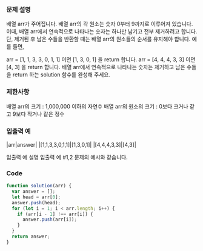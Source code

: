 ### 문제 설명

배열 arr가 주어집니다. 배열 arr의 각 원소는 숫자 0부터 9까지로 이루어져 있습니다. 이때, 배열 arr에서 연속적으로 나타나는 숫자는 하나만 남기고 전부 제거하려고 합니다. 단, 제거된 후 남은 수들을 반환할 때는 배열 arr의 원소들의 순서를 유지해야 합니다. 예를 들면,

arr = [1, 1, 3, 3, 0, 1, 1] 이면 [1, 3, 0, 1] 을 return 합니다.
arr = [4, 4, 4, 3, 3] 이면 [4, 3] 을 return 합니다.
배열 arr에서 연속적으로 나타나는 숫자는 제거하고 남은 수들을 return 하는 solution 함수를 완성해 주세요.

### 제한사항

배열 arr의 크기 : 1,000,000 이하의 자연수
배열 arr의 원소의 크기 : 0보다 크거나 같고 9보다 작거나 같은 정수

### 입출력 예

|arr|answer|
|[1,1,3,3,0,1,1]|[1,3,0,1]|
|[4,4,4,3,3]|[4,3]|

입출력 예 설명
입출력 예 #1,2
문제의 예시와 같습니다.

### Code

```js
function solution(arr) {
  var answer = [];
  let head = arr[0];
  answer.push(head);
  for (let i = 1; i < arr.length; i++) {
    if (arr[i - 1] !== arr[i]) {
      answer.push(arr[i]);
    }
  }
  return answer;
}
```
